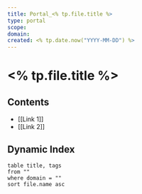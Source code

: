 ```yaml
---
title: Portal_<% tp.file.title %>
type: portal
scope: 
domain: 
created: <% tp.date.now("YYYY-MM-DD") %>
---
```


# <% tp.file.title %>

## Contents

- [[Link 1]]
- [[Link 2]]

## Dynamic Index
```dataview
table title, tags
from ""
where domain = ""
sort file.name asc
